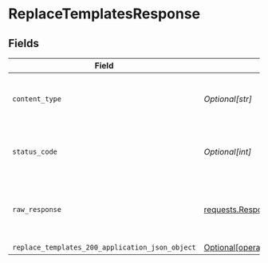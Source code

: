 # ReplaceTemplatesResponse


## Fields

| Field                                                                                                                        | Type                                                                                                                         | Required                                                                                                                     | Description                                                                                                                  |
| ---------------------------------------------------------------------------------------------------------------------------- | ---------------------------------------------------------------------------------------------------------------------------- | ---------------------------------------------------------------------------------------------------------------------------- | ---------------------------------------------------------------------------------------------------------------------------- |
| `content_type`                                                                                                               | *Optional[str]*                                                                                                              | :heavy_check_mark:                                                                                                           | HTTP response content type for this operation                                                                                |
| `status_code`                                                                                                                | *Optional[int]*                                                                                                              | :heavy_check_mark:                                                                                                           | HTTP response status code for this operation                                                                                 |
| `raw_response`                                                                                                               | [requests.Response](https://requests.readthedocs.io/en/latest/api/#requests.Response)                                        | :heavy_minus_sign:                                                                                                           | Raw HTTP response; suitable for custom response parsing                                                                      |
| `replace_templates_200_application_json_object`                                                                              | [Optional[operations.ReplaceTemplates200ApplicationJSON]](undefined/models/operations/replacetemplates200applicationjson.md) | :heavy_minus_sign:                                                                                                           | ok                                                                                                                           |